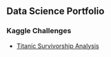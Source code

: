 ## Data Science Portfolio

### Kaggle Challenges

* [Titanic Survivorship Analysis](https://www.kaggle.com/gualtieri/titanic/titanic-survivorship-analysis)
